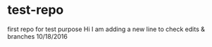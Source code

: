 # test-repo
first repo for test purpose
Hi I am adding a new line to check edits & branches 10/18/2016
